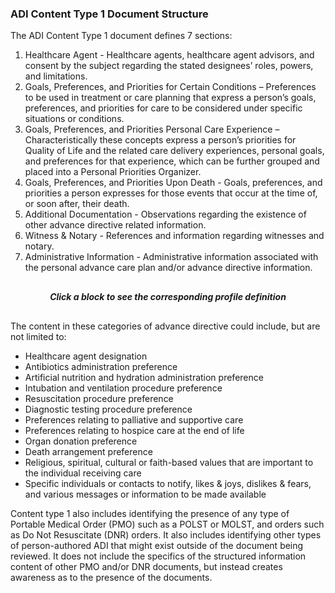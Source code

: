 ### ADI Content Type 1 Document Structure

The ADI Content Type 1 document defines 7 sections:
1. Healthcare Agent - Healthcare agents, healthcare agent advisors, and consent by the subject regarding the stated designees’ roles, powers, and limitations.
2. Goals, Preferences, and Priorities for Certain Conditions – Preferences to be used in treatment or care planning that express a person’s goals, preferences, and priorities for care to be considered under specific situations or conditions.
3. Goals, Preferences, and Priorities Personal Care Experience – Characteristically these concepts express a person’s priorities for Quality of Life and the related care delivery experiences, personal goals, and preferences for that experience, which can be further grouped and placed into a Personal Priorities Organizer.
4. Goals, Preferences, and Priorities Upon Death - Goals, preferences, and priorities a person expresses for those events that occur at the time of, or soon after, their death.
5. Additional Documentation - Observations regarding the existence of other advance directive related information.
6. Witness & Notary - References and information regarding witnesses and notary.
7. Administrative Information - Administrative information associated with the personal advance care plan and/or advance directive information.

<p align="center" style="margin-top: 30px; margin-bottom:30px;">
    <b><i>Click a block to see the corresponding profile definition</i></b>
    <object data="ADI_DocumentStructure.svg" type="image/svg+xml" width="100%" style="margin-top: 10px;"></object>
</p>

The content in these categories of advance directive could include, but are not limited to:
* Healthcare agent designation
* Antibiotics administration preference
* Artificial nutrition and hydration administration preference
* Intubation and ventilation procedure preference
* Resuscitation procedure preference
* Diagnostic testing procedure preference
* Preferences relating to palliative and supportive care
* Preferences relating to hospice care at the end of life
* Organ donation preference
* Death arrangement preference
* Religious, spiritual, cultural or faith-based values that are important to the individual receiving care
* Specific individuals or contacts to notify, likes & joys, dislikes & fears, and various messages or information to be made available

Content type 1 also includes identifying the presence of any type of Portable Medical Order (PMO) such as a POLST or MOLST, and orders such as Do Not Resuscitate (DNR) orders. It also includes identifying other types of person-authored ADI that might exist outside of the document being reviewed.  It does not include the specifics of the structured information content of other PMO and/or DNR documents, but instead creates awareness as to the presence of the documents.
